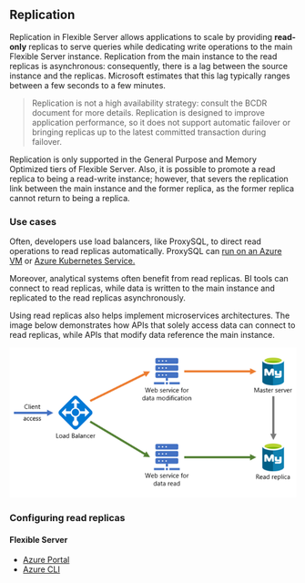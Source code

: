 ## Replication

Replication in Flexible Server allows applications to scale by providing **read-only** replicas to serve queries while dedicating write operations to the main Flexible Server instance. Replication from the main instance to the read replicas is asynchronous: consequently, there is a lag between the source instance and the replicas. Microsoft estimates that this lag typically ranges between a few seconds to a few minutes.

> Replication is not a high availability strategy: consult the BCDR document for more details. Replication is designed to improve application performance, so it does not support automatic failover or bringing replicas up to the latest committed transaction during failover.

Replication is only supported in the General Purpose and Memory Optimized tiers of Flexible Server. Also, it is possible to promote a read replica to being a read-write instance; however, that severs the replication link between the main instance and the former replica, as the former replica cannot return to being a replica.

### Use cases

Often, developers use load balancers, like ProxySQL, to direct read operations to read replicas automatically. ProxySQL can [run on an Azure VM](https://techcommunity.microsoft.com/t5/azure-database-for-mysql-blog/load-balance-read-replicas-using-proxysql-in-azure-database-for/ba-p/880042) or [Azure Kubernetes Service.](https://techcommunity.microsoft.com/t5/azure-database-for-mysql-blog/deploy-proxysql-as-a-service-on-kubernetes-using-azure-database/ba-p/1105959)

Moreover, analytical systems often benefit from read replicas. BI tools can connect to read replicas, while data is written to the main instance and replicated to the read replicas asynchronously.

Using read replicas also helps implement microservices architectures. The image below demonstrates how APIs that solely access data can connect to read replicas, while APIs that modify data reference the main instance.

![This image demonstrates a possible microservices architecture with MySQL read replicas.](./media/microservices-with-replication.png "Possible microservices architecture")

### Configuring read replicas

#### Flexible Server

- [Azure Portal](https://docs.microsoft.com/azure/mysql/flexible-server/how-to-read-replicas-portal)
- [Azure CLI](https://docs.microsoft.com/azure/mysql/flexible-server/how-to-read-replicas-cli)
